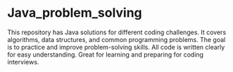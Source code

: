 # Java_problem_solving
This repository has Java solutions for different coding challenges. It covers algorithms, data structures, and common programming problems. The goal is to practice and improve problem-solving skills. All code is written clearly for easy understanding. Great for learning and preparing for coding interviews.
